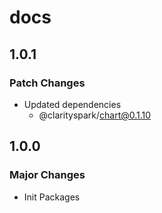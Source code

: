 # docs

## 1.0.1

### Patch Changes

- Updated dependencies
  - @clarityspark/chart@0.1.10

## 1.0.0

### Major Changes

- Init Packages

